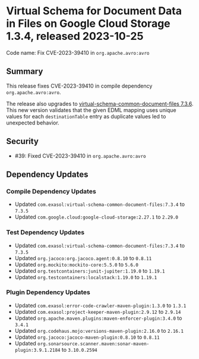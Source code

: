 # Virtual Schema for Document Data in Files on Google Cloud Storage 1.3.4, released 2023-10-25

Code name: Fix CVE-2023-39410 in `org.apache.avro:avro`

## Summary

This release fixes CVE-2023-39410 in compile dependency `org.apache.avro:avro`.

The release also upgrades to [virtual-schema-common-document-files 7.3.6](https://github.com/exasol/virtual-schema-common-document-files/releases/tag/7.3.6). This new version validates that the given EDML mapping uses unique values for each `destinationTable` entry as duplicate values led to unexpected behavior.

## Security

* #39: Fixed CVE-2023-39410 in `org.apache.avro:avro`

## Dependency Updates

### Compile Dependency Updates

* Updated `com.exasol:virtual-schema-common-document-files:7.3.4` to `7.3.5`
* Updated `com.google.cloud:google-cloud-storage:2.27.1` to `2.29.0`

### Test Dependency Updates

* Updated `com.exasol:virtual-schema-common-document-files:7.3.4` to `7.3.5`
* Updated `org.jacoco:org.jacoco.agent:0.8.10` to `0.8.11`
* Updated `org.mockito:mockito-core:5.5.0` to `5.6.0`
* Updated `org.testcontainers:junit-jupiter:1.19.0` to `1.19.1`
* Updated `org.testcontainers:localstack:1.19.0` to `1.19.1`

### Plugin Dependency Updates

* Updated `com.exasol:error-code-crawler-maven-plugin:1.3.0` to `1.3.1`
* Updated `com.exasol:project-keeper-maven-plugin:2.9.12` to `2.9.14`
* Updated `org.apache.maven.plugins:maven-enforcer-plugin:3.4.0` to `3.4.1`
* Updated `org.codehaus.mojo:versions-maven-plugin:2.16.0` to `2.16.1`
* Updated `org.jacoco:jacoco-maven-plugin:0.8.10` to `0.8.11`
* Updated `org.sonarsource.scanner.maven:sonar-maven-plugin:3.9.1.2184` to `3.10.0.2594`
